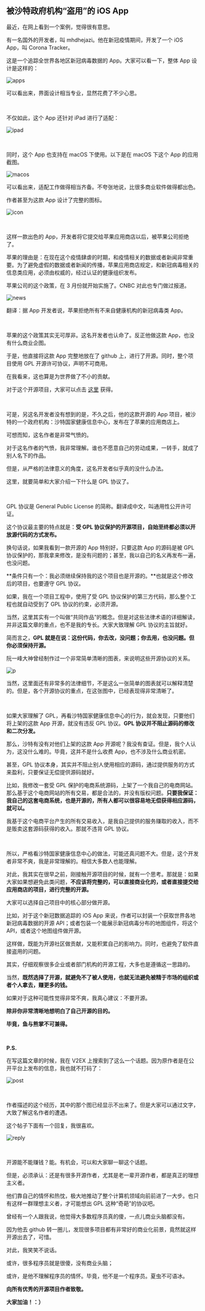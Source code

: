 ## 被沙特政府机构“盗用”的 iOS App

最近，在网上看到一个案例，觉得很有意思。

有一名国外的开发者，叫 mhdhejazi。他在新冠疫情期间，开发了一个 iOS App，叫 Corona Tracker。

这是一个追踪全世界各地区新冠病毒数据的 App。大家可以看一下，整体 App 设计是这样的：

![apps](apps.png)

可以看出来，界面设计相当专业，显然花费了不少心思。

<br/>

不仅如此，这个 App 还针对 iPad 进行了适配：

![ipad](ipad.png)

<br/>

同时，这个 App 也支持在 macOS 下使用。以下是在 macOS 下这个 App 的应用截图。

![macos](macos.png)

可以看出来，适配工作做得相当齐备。不夸张地说，比很多商业软件做得都出色。

作者甚至为这款 App 设计了完整的图标。 

![icon](icon.png)

<br/>

这样一款出色的 App，开发者将它提交给苹果应用商店以后，被苹果公司拒绝了。

苹果的理由是：在现在这个疫情肆虐的时期，和疫情相关的数据或者新闻非常重要。为了避免虚假的数据或者新闻的传播，苹果应用商店规定，和新冠病毒相关的信息类应用，必须由权威的，经过认证的健康组织发布。

苹果公司的这个政策，在 3 月份就开始实施了。CNBC 对此也专门做过报道。

![news](news.png)

翻译：据 App 开发者说，苹果拒绝所有不来自健康机构的新冠病毒类 App。

<br/>

苹果的这个政策其实无可厚非。这名开发者也认命了。反正他做这款 App，也没有什么商业企图。

于是，他直接将这款 App 完整地放在了 github 上，进行了开源。同时，整个项目使用 GPL 开源许可协议，声明不可商用。

在我看来，这也算是为世界做了不小的贡献。

对于这个开源项目，大家可以点击 [这里](https://github.com/mhdhejazi/CoronaTracker) 获得。

<br/>

可是，另这名开发者没有想到的是，不久之后，他的这款开源的 App 项目，被沙特的一个政府机构：沙特国家健康信息中心，发布在了苹果的应用商店上。

可想而知，这名作者是非常气愤的。

对于这名作者的气愤，我非常理解。谁也不愿意自己的劳动成果，一转手，就成了别人名下的作品。

但是，从严格的法律意义的角度，这名开发者似乎真的没什么办法。

这里，就要简单和大家介绍一下什么是 GPL 协议了。

<br/>

GPL 协议是 General Public License 的简称。翻译成中文，叫通用性公开许可证。

这个协议最主要的特点就是：**受 GPL 协议保护的开源项目，自始至终都必须以开放源代码的方式发布。**

换句话说，如果我看到一款开源的 App 特别好，只要这款 App 的源码是被 GPL 协议保护的，那我拿来修改，是没有问题的；甚至，我以自己的名义再发布一遍，也没问题。

**条件只有一个：我必须继续保持我的这个项目也是开源的。**也就是这个修改后的项目，也要遵守 GPL 协议。

如果，我在一个项目工程中，使用了受 GPL 协议保护的第三方代码，那么整个工程也就自动受到了 GPL 协议的约束，必须开源。

当然，这里其实有一个叫做“共同作品”的概念。但是对这些法律术语的详细解读，并非这篇文章的重点，也不是我的专长。大家大致理解 GPL 协议的主旨就好。

简而言之，**GPL 就是在说：这份代码，你去改，没问题；你去用，也没问题。但你必须保持开源。**

阮一峰大神曾经制作过一个非常简单清晰的图表，来说明这些开源协议的关系。

![p](p.png)

当然，这里面还有非常多的法律细节，不是这么一张简单的图表就可以解释清楚的。但是，各个开源协议的重点，在这张图中，已经表现得非常清晰了。

<br/>

如果大家理解了 GPL，再看沙特国家健康信息中心的行为，就会发现，只要他们将上架的这款 App 开源，就没有违反 GPL 协议。**GPL 协议并不阻止源码的修改和二次分发。**

那么，沙特有没有对他们上架的这款 App 开源呢？我没有查证。但是，我个人认为，这没什么难的。毕竟，这并不是什么收费 App，也不涉及什么商业机密。

甚至，GPL 协议本身，其实并不阻止别人使用相应的源码，通过提供服务的方式来盈利，只要保证无偿提供源码就好。

比如，我修改一套受 GPL 保护的电商系统源码，上架了一个我自己的电商网站。那么基于这个电商网站的所有交易，都是合法的，并没有版权问题。**只要我保证：我自己的这套电商系统，也是开源的，所有人都可以很容易地无偿获得相应源码，就可以。**

我基于这个电商平台产生的所有交易收入，是我自己提供的服务赚取的收入，而不是贩卖这套源码获得的收入。那就不违背 GPL 协议。

<br/>

所以，严格看沙特国家健康信息中心的做法，可能还真问题不大。但是，这个开发者非常不爽，我是非常理解的。相信大多数人也能理解。

对此，我其实在很早之前，刚接触开源项目的时候，就有一个思考。那就是：如果大家如果想避免此类问题，**不应该将完整的，可以直接商业化的，或者直接提交给应用商店的项目，进行完整的开源。**

大家可以选择自己项目中的核心部分做开源。

比如，对于这个新冠数据追踪的 iOS App 来说，作者可以封装一个获取世界各地新冠病毒数据的开源 API；或者包装一个能展示新冠病毒分布的地图组件，将这个 API，或者这个地图组件做开源。

这样做，既能为开源社区做贡献，又能积累自己的影响力。同时，也避免了软件直接盗用的问题。

其实，仔细观察很多企业或者部门机构的开源工程，大多也是遵循这一思路的。

当然，**既然选择了开源，就避免不了被人使用，也就无法避免被精于市场的组织或者个人拿去，赚更多的钱。**

如果对于这种可能性觉得非常不爽，我真心建议：不要开源。

**除非你非常清晰地想明白了自己开源的目的。**

**毕竟，鱼与熊掌不可兼得。**

<br/>

**P.S.**

在写这篇文章的时候，我在 V2EX 上搜索到了这么一个话题。因为原作者是在公开平台上发布的信息，我也就不打码了：

![post](post.jpg)

<br/>

作者描述的这个经历，其中的那个图已经显示不出来了。但是大家可以通过文字，大致了解这名作者的遭遇。

这个帖子下面有一个回复，我很喜欢。

![reply](reply.jpg)

<br/>

开源能不能赚钱？能。有机会，可以和大家聊一聊这个话题。

但是，必须承认：还是有很多开源作者，尤其是老一辈开源作者，都是真正的理想主义者。

他们靠自己的情怀和热忱，极大地推动了整个计算机领域向前前进了一大步。也只有这样一群理想主义者，才可能想出 GPL 这种“奇葩”的协议吧。

曾经有一个人跟我说，他觉得大多数程序员真的傻，一点儿商业头脑都没有。

因为他去 github 转一圈儿，发现很多项目都有非常好的商业化前景，竟然就这样开源出去了，可惜。

对此，我笑笑不说话。

或许，很多程序员就是很傻，没有商业头脑；

或许，是他不理解程序员的情怀。毕竟，他不是一个程序员。夏虫不可语冰。

**向所有优秀的开源项目作者致敬。**

**大家加油！：）**